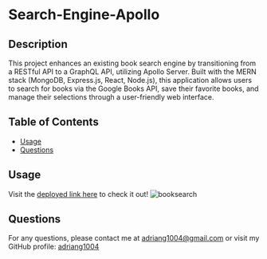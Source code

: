 # Search-Engine-Apollo

## Description
This project enhances an existing book search engine by transitioning from a RESTful API to a GraphQL API, utilizing Apollo Server. Built with the MERN stack (MongoDB, Express.js, React, Node.js), this application allows users to search for books via the Google Books API, save their favorite books, and manage their selections through a user-friendly web interface. 

## Table of Contents
- [Usage](#usage)
- [Questions](#questions)

## Usage
Visit the [deployed link here](https://search-engine-apollo.onrender.com) to check it out!
![booksearch](https://github.com/adriang1004/React-Portfolio/assets/144719329/d63ee71a-429e-4e11-b480-3b34ae11be6d)


## Questions
For any questions, please contact me at [adriang1004@gmail.com](mailto:adriang1004@gmail.com) or visit my GitHub profile: [adriang1004](https://github.com/adriang1004/)

